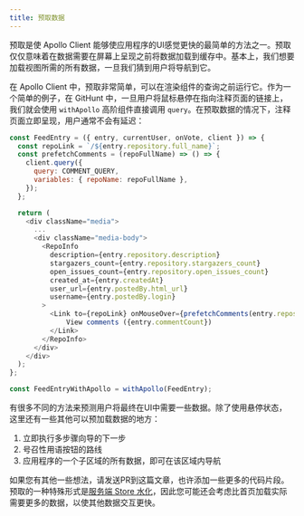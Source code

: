 ```yaml
---
title: 预取数据
---
```


预取是使 Apollo Client 能够使应用程序的UI感觉更快的最简单的方法之一。预取仅仅意味着在数据需要在屏幕上呈现之前将数据加载到缓存中。基本上，我们想要加载视图所需的所有数据，一旦我们猜到用户将导航到它。

在 Apollo Client 中，预取非常简单，可以在渲染组件的查询之前运行它。作为一个简单的例子，在 GitHunt 中，一旦用户将鼠标悬停在指向注释页面的链接上，我们就会使用 `withApollo` 高阶组件直接调用 `query`。在预取数据的情况下，注释页面立即呈现，用户通常不会有延迟：

```js
const FeedEntry = ({ entry, currentUser, onVote, client }) => {
  const repoLink = `/${entry.repository.full_name}`;
  const prefetchComments = (repoFullName) => () => {
    client.query({
      query: COMMENT_QUERY,
      variables: { repoName: repoFullName },
    });
  };

  return (
    <div className="media">
      ...
      <div className="media-body">
        <RepoInfo
          description={entry.repository.description}
          stargazers_count={entry.repository.stargazers_count}
          open_issues_count={entry.repository.open_issues_count}
          created_at={entry.createdAt}
          user_url={entry.postedBy.html_url}
          username={entry.postedBy.login}
        >
          <Link to={repoLink} onMouseOver={prefetchComments(entry.repository.full_name)}>
              View comments ({entry.commentCount})
          </Link>
        </RepoInfo>
      </div>
    </div>
  );
};

const FeedEntryWithApollo = withApollo(FeedEntry);
```

有很多不同的方法来预测用户将最终在UI中需要一些数据。除了使用悬停状态，这里还有一些其他可以预加载数据的地方：

1. 立即执行多步骤向导的下一步
2. 号召性用语按钮的路线
3. 应用程序的一个子区域的所有数据，即可在该区域内导航

如果您有其他一些想法，请发送PR到这篇文章，也许添加一些更多的代码片段。预取的一种特殊形式是[服务端 Store 水化](/react/server-side-rendering.html#store-rehydration)，因此您可能还会考虑比首页加载实际需要更多的数据，以使其他数据交互更快。
